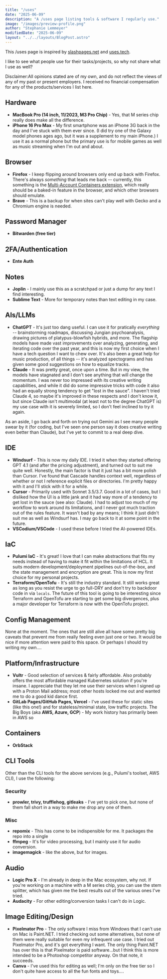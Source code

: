 ```yaml
---
title: "/uses"
date: "2025-06-09"
description: "A /uses page listing tools & software I regularly use."
image: "/images/preview-profile.png"
author: "Stephanie Lemmeyer"
modifiedDate: "2025-06-09"
layout: "../../layouts/BlogPost.astro"
---
```


This /uses page is inspired by [slashpages.net](https://slashpages.net/) and [uses.tech](https://uses.tech/).

I like to see what people use for their tasks/projects, so why not share what I use as well?

Disclaimer:All opinions stated are of my own, and do not reflect the views of any of my past or present employers. I received no financial compensation for any of the products/services I list here.

## Hardware
- **MacBook Pro (14 inch, 11/2023, M3 Pro Chip)** - Yes, that M series chip really does make all the difference.
- **iPhone 16 Pro Max** - My first smartphone was an iPhone 3G back in the day and I've stuck with them ever since. (I did try one of the Galaxy model phones ages ago, but it was a supplement to my main iPhone.) I use it as a normal phone but the primary use is for mobile games as well as music streaming when I'm out and about.

## Browser
- **Firefox** - I keep flipping around browsers only end up back with Firefox. There's always _something_ that leads me back -- currently, this something is the [Multi-Account Containers extension](https://addons.mozilla.org/en-US/firefox/addon/multi-account-containers/), which really should be a baked-in feature in the browser, and which other browsers should emulate. 
- **Brave** - This is a backup for when sites can't play well with Gecko and a Chromium engine is needed.

## Password Manager
- **Bitwarden (free tier)**

## 2FA/Authentication
- **Ente Auth**

## Notes
- **Joplin** - I mainly use this as a scratchpad or just a dump for any text I find interesting.
- **Sublime Text** - More for temporary notes than text editing in my case.

## AIs/LLMs
- **ChatGPT** - It's just too dang useful. I can use it for pratically _everything_ -- brainstorming roadmaps, discussing Jungian psychoanalysis, drawing pictures of platypus-blowfish hybrids, and more. The flagship models have made vast improvements over analyzing, generating, and iterating code over the past year, and this is now my first choice when I have a tech question I want to chew over. It's also been a great help for music production, of all things -- it's analyzed spectograms and has given some good suggestions on how to equalize tracks.
- **Claude** - It was pretty great, once upon a time. But in my view, the models have stagnated and I don't see anything that will change the momentum. I was never too impressed with its creative writing capabilities, and while it did do some impressive tricks with code it also had an equally strong tendency to get "lost in the sauce". I haven't tried Claude 4, so maybe it's improved in these respects and I don't know it, but since Claude isn't multimodal (at least not to the degree ChatGPT is) my use case with it is severely limited, so I don't feel inclined to try it again.

As an aside, I go back and forth on trying out Gemini as I see many people swear by it (for coding, but I've seen one person say it does creative writing even better than Claude), but I've yet to commit to a real deep dive.

## IDE
- **Windsurf** - This is now my daily IDE. I tried it when they started offering GPT 4.1 (and after the pricing adjustment), and turned out to suit me quite well. Honestly, the main factor is that it just has a bit more polish than Cursor. I've found that Cascade handles context well, regardless of whether or not I reference explicit files or directories. I'm pretty happy with it and I'll stick with it for a while.
- **Cursor** - Primarily used with Sonnet 3.5/3.7. Good in a lot of cases, but I disliked how the UI is a little jank and it had way more of a tendency to get lost in the sauce (see also: Claude). I had to adjust too much of my workflow to work around its limitations, and I never got much traction out of the rules feature. It wasn't bad by any means; I think it just didn't suit me as well as Windsurf has. I may go back to it at some point in the future.
- **VSCodium/VSCode** - I used these before I tried the AI-powered IDEs.

## IaC
- **Pulumi IaC** - It's great! I love that I can make abstractions that fits my needs instead of having to make it fit within the limitations of HCL. It suits modern development/deployment pipelines out-of-the-box, and the state management and encryption are great. This is now my first choice for my personal projects.
- **Terraform/OpenTofu** - It's still the industry standard. It still works great as long as you resist the urge to go full-DRY and don't try to backdoor code in via `locals`. The future of this tool is going to be interesting since Terraform and OpenTofu are starting to get some big divergences, plus a major developer for Terraform is now with the OpenTofu project.

## Config Management
None at the moment. The ones that are still alive all have some pretty big caveats that prevent me from really feeling even just one or two. It would be nice if more attention were paid to this space. Or perhaps I should try writing my own....

## Platform/Infrastructure
- **Vultr** - Good selection of services & fairly affordable. Also probably offers the most affordable managed Kubernetes solution if you're insane. I appreciate that they let me use their services when I signed up with a Proton Mail address; most other hosts locked me out and wanted me to do a good kid dance first.
- **GitLab Pages/GitHub Pages, Vercel** - I've used these for static sites (like this one!) and for stateless/minimal state, low traffic projects.
The Big Boys (aka **AWS, Azure, GCP**) - My work history has primarily been in AWS so  

## Containers
- **OrbStack**

## CLI Tools
Other than the CLI tools for the above services (e.g., Pulumi's toolset, AWS CLI), I use the following:
### Security
- **prowler, trivy, trufflehog, gitleaks** - I've yet to pick one, but none of them fall short in a way to make me drop any one of them.
### Misc
- **repomix** - This has come to be indispensible for me. It packages the repo into a single
- **ffmpeg** - It's for video processing, but I mainly use it for audio conversion.
- **imagemagick** - like the above, but for images.

## Audio
- **Logic Pro X** - I'm already in deep in the Mac ecosystem, why not. If you're working on a machine with a M series chip, you can use the stem splitter, which has given me the best results out of the various ones I've tried.
- **Audacity** - For other editing/conversion tasks I can't do in Logic.

## Image Editing/Design
- **Pixelmator Pro** - The only software I miss from Windows that I can't use on Mac is Paint.NET. I tried checking out some alternatives, but none of them were really suitable for even my infrequent use case. I tried out Pixelmator Pro, and it's got everything I want. The only thing Paint.NET has over this is that Pixelmator is paid software...but I think this is more intended to be a Photoshop competitor anyway. On that note, it succeeds.
- **Canva** - I've used this for editing as well; I'm only on the free tier so I don't quite have access to all the fun fonts and toys....